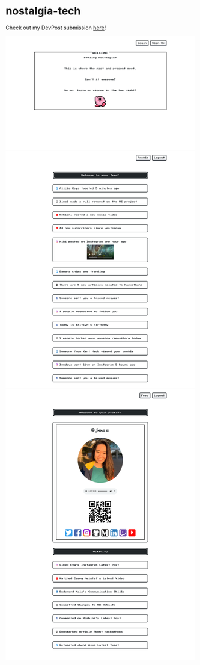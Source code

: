 # nostalgia-tech

 Check out my DevPost submission [here](https://devpost.com/software/nostalgic8-bit-tech)!

![Home Page](home.png)
![Feed Page](feed.png)
![Profile Page](prof.png)
